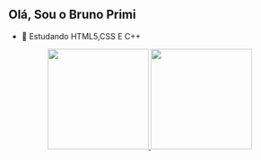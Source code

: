 ## Olá, Sou o Bruno Primi

- 🌱 Estudando HTML5,CSS E C++
 <div align="center">
  <a href="https://github.com/BrunoPrimi">
  <img height="180em" src="https://github-readme-stats.vercel.app/api?username=BrunoPrimi&show_icons=false&theme=dark_all_commits=alse&count_private=true.title_color"/>
  <img height="180em" src="https://github-readme-stats.vercel.app/api/top-langs/?username=BrunoPrimi&layout=compact&langs_count=7&theme="/>
</div>
  
